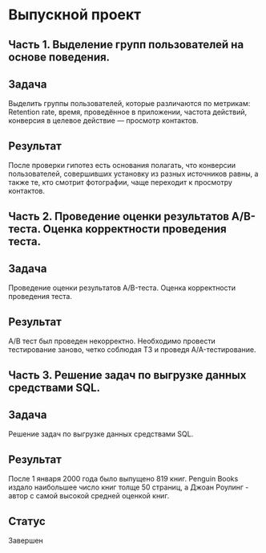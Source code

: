 #  Выпускной проект
## Часть 1. Выделение групп пользователей на основе поведения.
## Задача
Выделить группы пользователей, которые различаются по метрикам: Retention rate, время, проведённое в приложении, частота действий, конверсия в целевое действие — просмотр контактов.

## Результат
После проверки гипотез есть основания полагать, что конверсии пользователей, совершивших установку из разных источников равны, а также те, кто смотрит фотографии, чаще переходит к просмотру контактов.

## Часть 2. Проведение оценки результатов A/B-теста. Оценка корректности проведения теста.
## Задача
Проведение оценки результатов A/B-теста. Оценка корректности проведения теста.

## Результат
А/В тест был проведен некорректно. Необходимо провести тестирование заново, четко соблюдая ТЗ и проведя A/A-тестирование.

## Часть 3. Решение задач по выгрузке данных средствами SQL.
## Задача
Решение задач по выгрузке данных средствами SQL.

## Результат
После 1 января 2000 года было выпущено 819 книг. Penguin Books издало наибольшее число книг толще 50 страниц, а Джоан Роулинг - автор с самой высокой средней оценкой книг.
## Cтатус
Завершен
